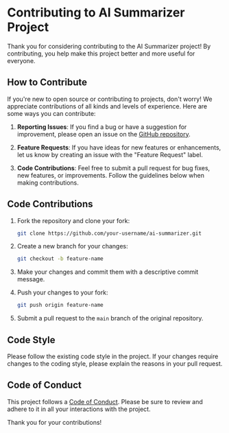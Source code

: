 # Contributing to AI Summarizer Project

Thank you for considering contributing to the AI Summarizer project! By contributing, you help make this project better and more useful for everyone.

## How to Contribute

If you're new to open source or contributing to projects, don't worry! We appreciate contributions of all kinds and levels of experience. Here are some ways you can contribute:

1. **Reporting Issues**: If you find a bug or have a suggestion for improvement, please open an issue on the [GitHub repository](https://github.com/your-username/ai-summarizer/issues).

2. **Feature Requests**: If you have ideas for new features or enhancements, let us know by creating an issue with the "Feature Request" label.

3. **Code Contributions**: Feel free to submit a pull request for bug fixes, new features, or improvements. Follow the guidelines below when making contributions.

## Code Contributions

1. Fork the repository and clone your fork:

    ```bash
    git clone https://github.com/your-username/ai-summarizer.git
    ```

2. Create a new branch for your changes:

    ```bash
    git checkout -b feature-name
    ```

3. Make your changes and commit them with a descriptive commit message.

4. Push your changes to your fork:

    ```bash
    git push origin feature-name
    ```

5. Submit a pull request to the `main` branch of the original repository.

## Code Style

Please follow the existing code style in the project. If your changes require changes to the coding style, please explain the reasons in your pull request.

## Code of Conduct

This project follows a [Code of Conduct](CODE_OF_CONDUCT.md). Please be sure to review and adhere to it in all your interactions with the project.

Thank you for your contributions!
